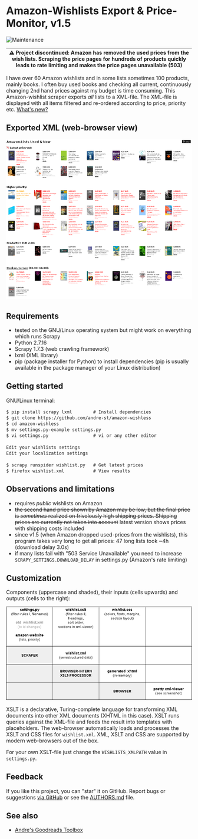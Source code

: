 # Amazon-Wishlists Export & Price-Monitor, v1.5

![Maintenance](https://img.shields.io/maintenance/no/2020.svg)


| :warning: Project discontinued: Amazon has removed the used prices from the wish lists. Scraping the price pages for hundreds of products quickly leads to rate limiting and makes the price pages unavailable (503) |
| --- |



I have over 60 Amazon wishlists and in some lists sometimes 100 products, mainly books. 
I often buy used books and checking all current, continuously changing 2nd hand prices 
against my budget is time consuming. 
This Amazon-wishlist scraper exports _all_ lists to a XML-file.
The XML-file is displayed with all items filtered and re-ordered according to price, priority etc.
[What's new?](CHANGELOG.md)


## Exported XML (web-browser view)

![Screenshot](README-screenshot.png?raw=true "Screenshot")


## Requirements

- tested on the GNU/Linux operating system but might work on everything which runs Scrapy
- Python 2.7.16
- Scrapy 1.7.3 (web crawling framework)
- lxml (XML library)
- pip (package installer for Python) to install dependencies 
  (pip is usually available in the package manager of your Linux distribution)


## Getting started

GNU/Linux terminal:

```console
$ pip install scrapy lxml        # Install dependencies
$ git clone https://github.com/andre-st/amazon-wishless
$ cd amazon-wishless
$ mv settings.py-example settings.py
$ vi settings.py                 # vi or any other editor

Edit your wishlists settings
Edit your localization settings

$ scrapy runspider wishlist.py   # Get latest prices
$ firefox wishlist.xml           # View results
```


## Observations and limitations

- requires _public_ wishlists on Amazon
- ~~the second hand price shown by Amazon may be low, but the final price is
  _sometimes_ realized on frivolously high shipping prices. 
  Shipping prices are currently not taken into account~~ 
  latest version shows prices with shipping costs included
- since v1.5 (when Amazon dropped used-prices from the wishlists), this 
  program takes very long to get all prices: 
  47 long lists took ~4h  (download delay 3.0s)
- if many lists fail with "503 Service Unavailable" you need to 
  increase `SCRAPY_SETTINGS.DOWNLOAD_DELAY` in settings.py
  (Amazon's rate limiting)



## Customization

Components (uppercase and shaded), their inputs (cells upwards) and outputs (cells to the right):

![Screenshot](README-custom.png?raw=true "Customization")

XSLT is a declarative, Turing-complete language for transforming 
XML documents into other XML documents (XHTML in this case). 
XSLT runs queries against the XML-file and feeds the result into templates
with placeholders. The web-browser automatically loads and processes the XSLT and CSS files
for `wishlist.xml`. XML, XSLT and CSS are supported by modern web-browsers out of the box.

For your own XSLT-file just change the `WISHLISTS_XMLPATH` value in `settings.py`.


## Feedback

If you like this project, you can "star" it on GitHub.
Report bugs or suggestions [via GitHub](https://github.com/andre-st/amazon-wishlist/issues)
or see the [AUTHORS.md](AUTHORS.md) file.


## See also

- [Andre's Goodreads Toolbox](https://github.com/andre-st/goodreads/blob/master/README.md)


